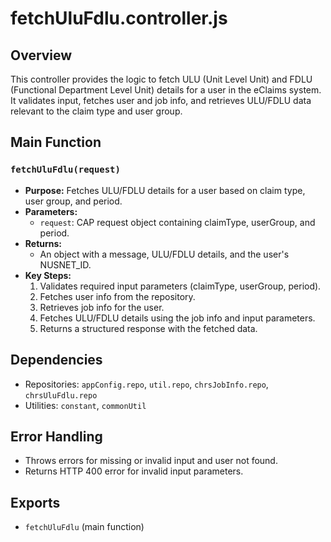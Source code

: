 # fetchUluFdlu.controller.js

## Overview
This controller provides the logic to fetch ULU (Unit Level Unit) and FDLU (Functional Department Level Unit) details for a user in the eClaims system. It validates input, fetches user and job info, and retrieves ULU/FDLU data relevant to the claim type and user group.

## Main Function
### `fetchUluFdlu(request)`
- **Purpose:** Fetches ULU/FDLU details for a user based on claim type, user group, and period.
- **Parameters:**
  - `request`: CAP request object containing claimType, userGroup, and period.
- **Returns:**
  - An object with a message, ULU/FDLU details, and the user's NUSNET_ID.
- **Key Steps:**
  1. Validates required input parameters (claimType, userGroup, period).
  2. Fetches user info from the repository.
  3. Retrieves job info for the user.
  4. Fetches ULU/FDLU details using the job info and input parameters.
  5. Returns a structured response with the fetched data.

## Dependencies
- Repositories: `appConfig.repo`, `util.repo`, `chrsJobInfo.repo`, `chrsUluFdlu.repo`
- Utilities: `constant`, `commonUtil`

## Error Handling
- Throws errors for missing or invalid input and user not found.
- Returns HTTP 400 error for invalid input parameters.

## Exports
- `fetchUluFdlu` (main function) 